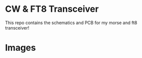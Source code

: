 # CW & FT8 Transceiver

This repo contains the schematics and PCB for my morse and ft8 transceiver!

# Images
